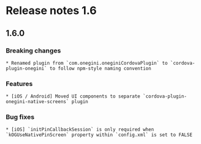 # Release notes 1.6

## 1.6.0

### Breaking changes
    * Renamed plugin from `com.onegini.oneginiCordovaPlugin` to `cordova-plugin-onegini` to follow npm-style naming convention

### Features
    * [iOS / Android] Moved UI components to separate `cordova-plugin-onegini-native-screens` plugin

### Bug fixes
    * [iOS] `initPinCallbackSession` is only required when `kOGUseNativePinScreen` property within `config.xml` is set to FALSE
    